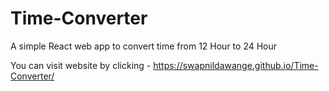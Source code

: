 # Time-Converter

A simple React web app to convert time from 12 Hour to 24 Hour

You can visit website by clicking - https://swapnildawange.github.io/Time-Converter/
